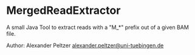 # MergedReadExtractor
A small Java Tool to extract reads with a "M_*" prefix out of a given BAM file. 

Author: Alexander Peltzer <alexander.peltzer@uni-tuebingen.de>


